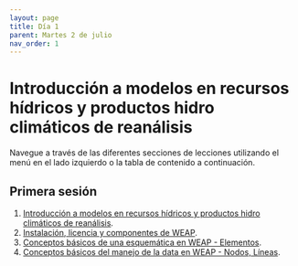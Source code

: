 ```yaml
---
layout: page
title: Día 1
parent: Martes 2 de julio
nav_order: 1
---
```


# Introducción a modelos en recursos hídricos y productos hidro climáticos de reanálisis
Navegue a través de las diferentes secciones de lecciones utilizando el menú en el lado izquierdo o la tabla de contenido a continuación.

## Primera sesión
1. [Introducción a modelos en recursos hídricos y productos hidro climáticos de reanálisis](https://githubtocolab.com/cafigueroao/peru-training-web-2024/blob/main/Notebooks/01_Dia1.ipynb).
2. [Instalación, licencia y componentes de WEAP](https://www.youtube.com/watch?v=KConpCC7gG).
3. [Conceptos básicos de una esquemática en WEAP - Elementos](https://www.youtube.com/watch?v=Ec_htpNjbI0).
4. [Conceptos básicos del manejo de la data en WEAP - Nodos, Líneas](https://www.youtube.com/watch?v=nu1Zb_hs88o).